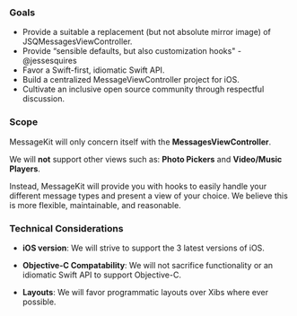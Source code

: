 ### Goals
- Provide a suitable a replacement (but not absolute mirror image) of JSQMessagesViewController.
- Provide “sensible defaults, but also customization hooks" - @jessesquires
- Favor a Swift-first, idiomatic Swift API.
- Build a centralized MessageViewController project for iOS.
- Cultivate an inclusive open source community through respectful discussion.

### Scope
MessageKit will only concern itself with the **MessagesViewController**. 

We will **not** support other views such as:  **Photo Pickers** and **Video/Music Players**.

Instead, MessageKit will provide you with hooks to easily handle your different message types and present a view of your choice. We believe this is more flexible, maintainable, and reasonable.

### Technical Considerations
- **iOS version**: 
We will strive to support the 3 latest versions of iOS.

- **Objective-C Compatability**: 
We will not sacrifice functionality or an idiomatic Swift API to support Objective-C.

- **Layouts**: 
We will favor programmatic layouts over Xibs where ever possible.
